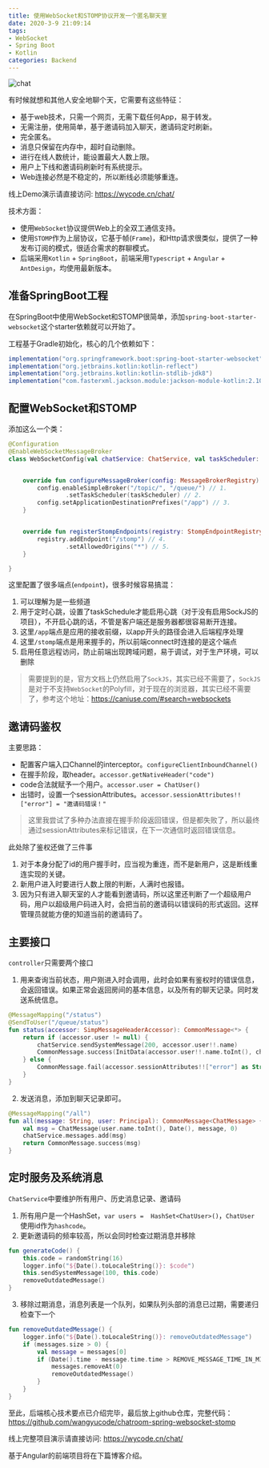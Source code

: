 ```yaml
---
title: 使用WebSocket和STOMP协议开发一个匿名聊天室
date: 2020-3-9 21:09:14
tags:
- WebSocket
- Spring Boot
- Kotlin
categories: Backend
---
```


![chat](/lab/chat2.png)

有时候就想和其他人安全地聊个天，它需要有这些特征：

- 基于web技术，只需一个网页，无需下载任何App，易于转发。
- 无需注册，使用简单，基于邀请码加入聊天，邀请码定时刷新。
- 完全匿名。
- 消息只保留在内存中，超时自动删除。
- 进行在线人数统计，能设置最大人数上限。
- 用户上下线和邀请码刷新时有系统提示。
- Web连接必然是不稳定的，所以断线必须能够重连。

线上Demo演示请直接访问: <https://wycode.cn/chat/>

技术方面：

- 使用`WebSocket`协议提供Web上的全双工通信支持。
- 使用`STOMP`作为上层协议，它基于帧(`Frame`)，和Http请求很类似，提供了一种发布订阅的模式，很适合需求的群聊模式。
- 后端采用`Kotlin` + `SpringBoot`，前端采用`Typescript` + `Angular` + `AntDesign`，均使用最新版本。

<!--more-->

## 准备SpringBoot工程

在SpringBoot中使用WebSocket和STOMP很简单，添加`spring-boot-starter-websocket`这个starter依赖就可以开始了。

工程基于Gradle初始化，核心的几个依赖如下：

```java
implementation("org.springframework.boot:spring-boot-starter-websocket")
implementation("org.jetbrains.kotlin:kotlin-reflect")
implementation("org.jetbrains.kotlin:kotlin-stdlib-jdk8")
implementation("com.fasterxml.jackson.module:jackson-module-kotlin:2.10.+")
```

## 配置WebSocket和STOMP

添加这么一个类：

```kotlin
@Configuration
@EnableWebSocketMessageBroker
class WebSocketConfig(val chatService: ChatService, val taskScheduler: TaskScheduler) : WebSocketMessageBrokerConfigurer {


    override fun configureMessageBroker(config: MessageBrokerRegistry) {
        config.enableSimpleBroker("/topic/", "/queue/") // 1.
                .setTaskScheduler(taskScheduler) // 2.
        config.setApplicationDestinationPrefixes("/app") // 3.
    }


    override fun registerStompEndpoints(registry: StompEndpointRegistry) {
        registry.addEndpoint("/stomp") // 4.
                .setAllowedOrigins("*") // 5.
    }

}
```
这里配置了很多端点(`endpoint`)，很多时候容易搞混：

1. 可以理解为是一些频道
2. 用于定时心跳，设置了taskSchedule才能启用心跳（对于没有启用SockJS的项目），不开启心跳的话，不管是客户端还是服务器都很容易断开连接。
3. 这里`/app`端点是应用的接收前缀，以app开头的路径会进入后端程序处理
4. 这里`/stomp`端点是用来握手的，所以前端connect时连接的是这个端点
5. 启用任意远程访问，防止前端出现跨域问题，易于调试，对于生产环境，可以删除

> 需要提到的是，官方文档上仍然启用了`SockJS`，其实已经不需要了，`SockJS`是对于不支持`WebSocket`的Polyfill，对于现在的浏览器，其实已经不需要了，参考这个地址：https://caniuse.com/#search=websockets

## 邀请码鉴权

主要思路：

- 配置客户端入口Channel的interceptor。`configureClientInboundChannel()`
- 在握手阶段，取header。`accessor.getNativeHeader("code")`
- code合法就赋予一个用户。`accessor.user = ChatUser()`
- 出错时，设置一个sessionAttributes。`accessor.sessionAttributes!!["error"] = "邀请码错误！"`

> 这里我尝试了多种办法直接在握手阶段返回错误，但是都失败了，所以最终通过sessionAttributes来标记错误，在下一次通信时返回错误信息。

此处除了鉴权还做了三件事

1. 对于本身分配了id的用户握手时，应当视为重连，而不是新用户，这是断线重连实现的关键。
2. 新用户进入时要进行人数上限的判断，人满时也报错。
3. 因为只有进入聊天室的人才能看到邀请码，所以这里还判断了一个超级用户码，用户以超级用户码进入时，会把当前的邀请码以错误码的形式返回。这样管理员就能方便的知道当前的邀请码了。

## 主要接口

`controller`只需要两个接口

1. 用来查询当前状态，用户刚进入时会调用，此时会如果有鉴权时的错误信息，会返回错误。如果正常会返回房间的基本信息，以及所有的聊天记录。同时发送系统信息。

```kotlin
@MessageMapping("/status")
@SendToUser("/queue/status")
fun status(accessor: SimpMessageHeaderAccessor): CommonMessage<*> {
    return if (accessor.user != null) {
        chatService.sendSystemMessage(200, accessor.user!!.name)
        CommonMessage.success(InitData(accessor.user!!.name.toInt(), chatService.users.size, chatService.messages, chatService.code,GEN_CODE_TIME_IN_MINUTES, REMOVE_MESSAGE_TIME_IN_MINUTES))
    } else {
        CommonMessage.fail(accessor.sessionAttributes!!["error"] as String)
    }
}
```

2. 发送消息，添加到聊天记录即可。

```kotlin
@MessageMapping("/all")
fun all(message: String, user: Principal): CommonMessage<ChatMessage> {
    val msg = ChatMessage(user.name.toInt(), Date(), message, 0)
    chatService.messages.add(msg)
    return CommonMessage.success(msg)
}
```

## 定时服务及系统消息

`ChatService`中要维护所有用户、历史消息记录、邀请码

1. 所有用户是一个HashSet，`var users =  HashSet<ChatUser>()`，`ChatUser`使用id作为`hashcode`。
2. 更新邀请码的频率较高，所以会同时检查过期消息并移除

```kotlin
fun generateCode() {
    this.code = randomString(16)
    logger.info("${Date().toLocaleString()}: $code")
    this.sendSystemMessage(100, this.code)
    removeOutdatedMessage()
}
```
3. 移除过期消息，消息列表是一个队列，如果队列头部的消息已过期，需要递归检查下一个

```kotlin
fun removeOutdatedMessage() {
    logger.info("${Date().toLocaleString()}: removeOutdatedMessage")
    if (messages.size > 0) {
        val message = messages[0]
        if (Date().time - message.time.time > REMOVE_MESSAGE_TIME_IN_MINUTES * 60L * 1000) {
            messages.removeAt(0)
            removeOutdatedMessage()
        }
    }
}
```

至此，后端核心技术要点已介绍完毕，最后放上github仓库，完整代码：<https://github.com/wangyucode/chatroom-spring-websocket-stomp>

线上完整项目演示请直接访问: <https://wycode.cn/chat/>

基于Angular的前端项目将在下篇博客介绍。

